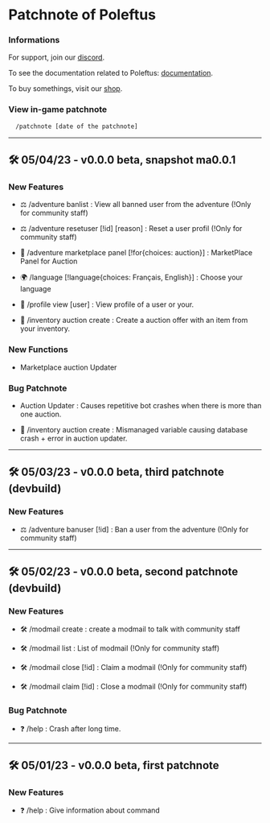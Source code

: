 # Patchnote of Poleftus

### Informations

For support, join our [discord](https://discord.gg/CrQ7UTN8am).

To see the documentation related to Poleftus: [documentation](https://github.com/PoNexiOFF/Poleftus-Information/blob/main/documentation.md).

To buy somethings, visit our [shop](https://ponexi.mysellix.io/).

### View in-game patchnote

```bash
  /patchnote [date of the patchnote]
```
---

## 🛠 05/04/23 - v0.0.0 beta, snapshot ma0.0.1

### New Features

* ⚖️ /adventure banlist  : View all banned user from the adventure (!Only for community staff)

* ⚖️ /adventure resetuser [!id] [reason]  : Reset a user profil (!Only for community staff)

* 🛒 /adventure marketplace panel [!for{choices: auction}] : MarketPlace Panel for Auction

* 🌍 /language [!language{choices: Français, English}] : Choose your language

* 🧭 /profile view [user] : View profile of a user or your.

* 🧭 /inventory auction create : Create a auction offer with an item from your inventory.

### New Functions

* Marketplace auction Updater

### Bug Patchnote

* Auction Updater : Causes repetitive bot crashes when there is more than one auction.

* 🧭 /inventory auction create : Mismanaged variable causing database crash + error in auction updater.

---

## 🛠 05/03/23 - v0.0.0 beta, third patchnote (devbuild)

### New Features

* ⚖️ /adventure banuser [!id] : Ban a user from the adventure (!Only for community staff)

---

## 🛠 05/02/23 - v0.0.0 beta, second patchnote (devbuild)

### New Features

* 🛠️ /modmail create : create a modmail to talk with community staff

* 🛠️ /modmail list : List of modmail (!Only for community staff)

* 🛠️ /modmail close [!id] : Claim a modmail (!Only for community staff)

* 🛠️ /modmail claim [!id] : Close a modmail (!Only for community staff)

### Bug Patchnote 
* ❓ /help : Crash after long time.

---

## 🛠 05/01/23 - v0.0.0 beta, first patchnote

### New Features

* ❓ /help : Give information about command
